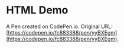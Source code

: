 # HTML Demo

A Pen created on CodePen.io. Original URL: [https://codepen.io/fc883388/pen/yyBXEgm](https://codepen.io/fc883388/pen/yyBXEgm).
